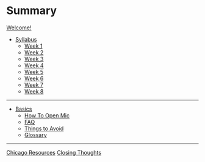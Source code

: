 # Summary

[Welcome!](./welcome.md)
- [Syllabus](./syllabus.md)
  - [Week 1](./one.md)
  - [Week 2](./two.md)
  - [Week 3](./three.md)
  - [Week 4]()
  - [Week 5]()
  - [Week 6]()
  - [Week 7]()
  - [Week 8]()
---
- [Basics](./basics.md)
  - [How To Open Mic](./guide.md)
  - [FAQ]()
  - [Things to Avoid]()
  - [Glossary]()
---
[Chicago Resources](chicago.md)
[Closing Thoughts]()
